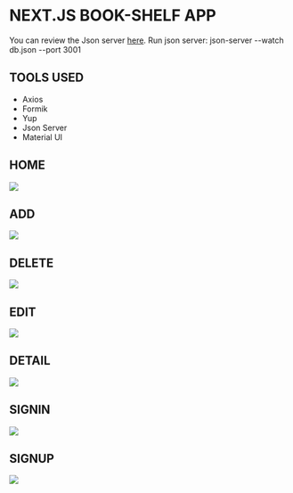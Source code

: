 # NEXT.JS BOOK-SHELF APP 

You can review the Json server [here](https://github.com/typicode/json-server#plural-routes).
Run json server: json-server --watch db.json --port 3001

## TOOLS USED
* Axios
* Formik
* Yup
* Json Server
* Material UI

## HOME
![](https://github.com/murat7001/book-shelf/tree/main/src/image/home.png)

## ADD
![](https://github.com/murat7001/book-shelf/tree/main/src/image/add.png)

## DELETE
![](https://github.com/murat7001/book-shelf/tree/main/src/image/delete.png)

## EDIT
![](https://github.com/murat7001/book-shelf/tree/main/src/image/edit.png)

## DETAIL
![](https://github.com/murat7001/book-shelf/tree/main/src/image/detail.png)

## SIGNIN
![](https://github.com/murat7001/book-shelf/tree/main/src/image/signin.png)

## SIGNUP
![](https://github.com/murat7001/book-shelf/tree/main/src/image/signUP.png)







